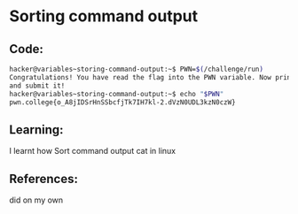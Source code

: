 # Sorting command output
## Code:
```bash
hacker@variables~storing-command-output:~$ PWN=$(/challenge/run)
Congratulations! You have read the flag into the PWN variable. Now print it out
and submit it!
hacker@variables~storing-command-output:~$ echo "$PWN"
pwn.college{o_A8jIDSrHnSSbcfjTk7IH7kl-2.dVzN0UDL3kzN0czW}
```
## Learning:
 I learnt how Sort command output cat in linux
## References:
 did on my own
